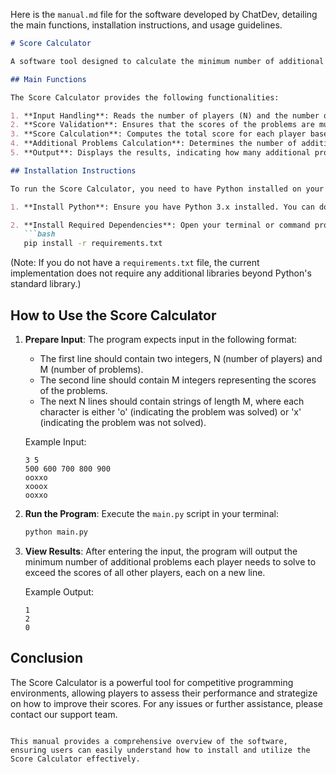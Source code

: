 Here is the `manual.md` file for the software developed by ChatDev, detailing the main functions, installation instructions, and usage guidelines.

```markdown
# Score Calculator

A software tool designed to calculate the minimum number of additional problems players need to solve in order to exceed the scores of their competitors in a competitive programming environment.

## Main Functions

The Score Calculator provides the following functionalities:

1. **Input Handling**: Reads the number of players (N) and the number of problems (M) from standard input.
2. **Score Validation**: Ensures that the scores of the problems are multiples of 100 and fall within the range of 500 to 2500.
3. **Score Calculation**: Computes the total score for each player based on the problems they have solved and adds a bonus based on their player index.
4. **Additional Problems Calculation**: Determines the number of additional problems each player needs to solve to exceed the maximum score of other players.
5. **Output**: Displays the results, indicating how many additional problems each player must solve.

## Installation Instructions

To run the Score Calculator, you need to have Python installed on your machine. Follow these steps to set up the environment:

1. **Install Python**: Ensure you have Python 3.x installed. You can download it from the [official Python website](https://www.python.org/downloads/).

2. **Install Required Dependencies**: Open your terminal or command prompt and run the following command to install any necessary dependencies:
   ```bash
   pip install -r requirements.txt
   ```
   (Note: If you do not have a `requirements.txt` file, the current implementation does not require any additional libraries beyond Python's standard library.)

## How to Use the Score Calculator

1. **Prepare Input**: The program expects input in the following format:
   - The first line should contain two integers, N (number of players) and M (number of problems).
   - The second line should contain M integers representing the scores of the problems.
   - The next N lines should contain strings of length M, where each character is either 'o' (indicating the problem was solved) or 'x' (indicating the problem was not solved).

   Example Input:
   ```
   3 5
   500 600 700 800 900
   ooxxo
   xooox
   ooxxo
   ```

2. **Run the Program**: Execute the `main.py` script in your terminal:
   ```bash
   python main.py
   ```

3. **View Results**: After entering the input, the program will output the minimum number of additional problems each player needs to solve to exceed the scores of all other players, each on a new line.

   Example Output:
   ```
   1
   2
   0
   ```

## Conclusion

The Score Calculator is a powerful tool for competitive programming environments, allowing players to assess their performance and strategize on how to improve their scores. For any issues or further assistance, please contact our support team.

```

This manual provides a comprehensive overview of the software, ensuring users can easily understand how to install and utilize the Score Calculator effectively.